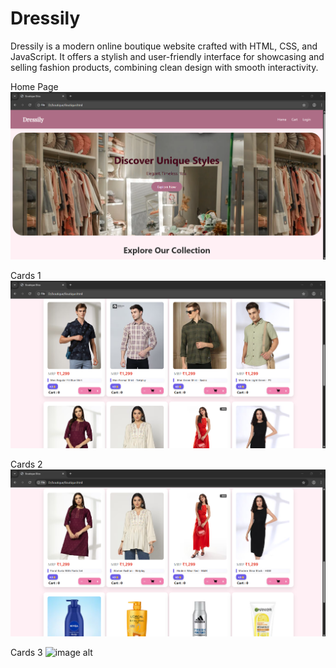 # Dressily
Dressily is a modern online boutique website crafted with HTML, CSS, and JavaScript. It offers a stylish and user-friendly interface for showcasing and selling fashion products, combining clean design with smooth interactivity.


Home Page
![image alt](https://github.com/DeepthikaSuresh/Dressily/blob/main/Screenshot%202025-05-27%20113206.png?raw=true)

Cards 1
![image alt](https://github.com/DeepthikaSuresh/Dressily/blob/f3be055a542e1f1569d4e9ff76c4fc36f9549339/Screenshot%202025-05-27%20113233.png)

Cards 2
![image alt](https://github.com/DeepthikaSuresh/Dressily/blob/9952cb9c8ad1b1d25c4aa46670c6f14127cdaf09/Screenshot%202025-05-27%20113247.png)

Cards 3
![image alt]()

